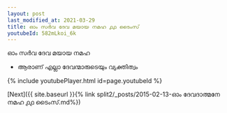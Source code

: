 ```yaml
---
layout: post
last_modified_at: 2021-03-29
title: ഓം സർവ ദേവ മയായ നമഹ ൧൧ ടൈംസ്
youtubeId: 582mLkoi_6k
---
```

 
 
 ഓം സർവ ദേവ മയായ നമഹ 
 
 -  ആരാണ് എല്ലാ ദേവന്മാരുടെയും വ്യക്തിത്വം 
 
  
 
  
 
 
 
 
 
 


{% include youtubePlayer.html id=page.youtubeId %}
 
[Next]({{ site.baseurl }}{% link  split2/_posts/2015-02-13-ഓം ദേവദാത്മനേ നമഹ ൧൧ ടൈംസ്.md%})
 
